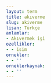 ```yaml
---
layout: term
title: akıverme
slug: akiverme
lisan: Türkçe
anlamlar:
- Akıvermek işi
ozellikler:
- - isim
ornekler:
- - ''
orneklerkaynak:
- - ''
---
```

